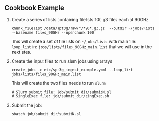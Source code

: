 Cookbook Example
--------

1. Create a series of lists containing filelists 100 g3 files each at 90GHz

   ```chunk_filelist /data/spt3g/raw/*/*90*.g3.gz  --outdir ~/jobs/lists  --basename files_90GHz --nperchunk 100```

   This will create a set of file lists on `~/jobs/lists` with main file: `loop_list` in: `jobs/lists/files_90GHz_main.list` that we will use in the next step.

2. Create the input files to run slum jobs using arrays

   ```create_jobs -c etc/spt3g_ingest_example.yaml --loop_list jobs/lists/files_90GHz_main.list```

   This will create the two files needs to run `slurm`
   ```
   # Slurm submit file: job/submit_dir/submitN.sl
   # SingleExec file: job/submit_dir/singExec.sh
   ```
3. Submit the job:
   ```
   sbatch job/submit_dir/submitN.sl
   ```
